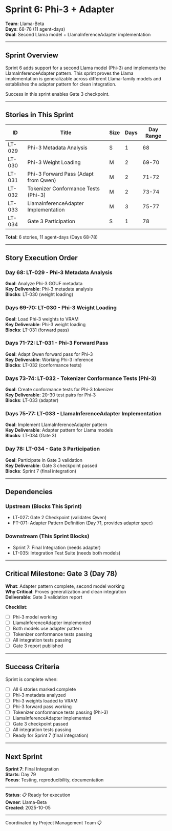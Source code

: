 # Sprint 6: Phi-3 + Adapter

**Team**: Llama-Beta  
**Days**: 68-78 (11 agent-days)  
**Goal**: Second Llama model + LlamaInferenceAdapter implementation

---

## Sprint Overview

Sprint 6 adds support for a second Llama model (Phi-3) and implements the LlamaInferenceAdapter pattern. This sprint proves the Llama implementation is generalizable across different Llama-family models and establishes the adapter pattern for clean integration.

Success in this sprint enables Gate 3 checkpoint.

---

## Stories in This Sprint

| ID | Title | Size | Days | Day Range |
|----|-------|------|------|-----------|
| LT-029 | Phi-3 Metadata Analysis | S | 1 | 68 |
| LT-030 | Phi-3 Weight Loading | M | 2 | 69-70 |
| LT-031 | Phi-3 Forward Pass (Adapt from Qwen) | M | 2 | 71-72 |
| LT-032 | Tokenizer Conformance Tests (Phi-3) | M | 2 | 73-74 |
| LT-033 | LlamaInferenceAdapter Implementation | M | 3 | 75-77 |
| LT-034 | Gate 3 Participation | S | 1 | 78 |

**Total**: 6 stories, 11 agent-days (Days 68-78)

---

## Story Execution Order

### Day 68: LT-029 - Phi-3 Metadata Analysis
**Goal**: Analyze Phi-3 GGUF metadata  
**Key Deliverable**: Phi-3 metadata analysis  
**Blocks**: LT-030 (weight loading)

### Days 69-70: LT-030 - Phi-3 Weight Loading
**Goal**: Load Phi-3 weights to VRAM  
**Key Deliverable**: Phi-3 weight loading  
**Blocks**: LT-031 (forward pass)

### Days 71-72: LT-031 - Phi-3 Forward Pass
**Goal**: Adapt Qwen forward pass for Phi-3  
**Key Deliverable**: Working Phi-3 inference  
**Blocks**: LT-032 (conformance tests)

### Days 73-74: LT-032 - Tokenizer Conformance Tests (Phi-3)
**Goal**: Create conformance tests for Phi-3 tokenizer  
**Key Deliverable**: 20-30 test pairs for Phi-3  
**Blocks**: LT-033 (adapter)

### Days 75-77: LT-033 - LlamaInferenceAdapter Implementation
**Goal**: Implement LlamaInferenceAdapter pattern  
**Key Deliverable**: Adapter pattern for Llama models  
**Blocks**: LT-034 (Gate 3)

### Day 78: LT-034 - Gate 3 Participation
**Goal**: Participate in Gate 3 validation  
**Key Deliverable**: Gate 3 checkpoint passed  
**Blocks**: Sprint 7 (final integration)

---

## Dependencies

### Upstream (Blocks This Sprint)
- LT-027: Gate 2 Checkpoint (validates Qwen)
- FT-071: Adapter Pattern Definition (Day 71, provides adapter spec)

### Downstream (This Sprint Blocks)
- Sprint 7: Final Integration (needs adapter)
- LT-035: Integration Test Suite (needs both models)

---

## Critical Milestone: Gate 3 (Day 78)

**What**: Adapter pattern complete, second model working  
**Why Critical**: Proves generalization and clean integration  
**Deliverable**: Gate 3 validation report

**Checklist**:
- [ ] Phi-3 model working
- [ ] LlamaInferenceAdapter implemented
- [ ] Both models use adapter pattern
- [ ] Tokenizer conformance tests passing
- [ ] All integration tests passing
- [ ] Gate 3 report published

---

## Success Criteria

Sprint is complete when:
- [ ] All 6 stories marked complete
- [ ] Phi-3 metadata analyzed
- [ ] Phi-3 weights loaded to VRAM
- [ ] Phi-3 forward pass working
- [ ] Tokenizer conformance tests passing (Phi-3)
- [ ] LlamaInferenceAdapter implemented
- [ ] Gate 3 checkpoint passed
- [ ] All integration tests passing
- [ ] Ready for Sprint 7 (final integration)

---

## Next Sprint

**Sprint 7**: Final Integration  
**Starts**: Day 79  
**Focus**: Testing, reproducibility, documentation

---

**Status**: 📋 Ready for execution  
**Owner**: Llama-Beta  
**Created**: 2025-10-05

---
Coordinated by Project Management Team 📋
